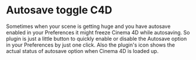 # Autosave toggle C4D

Sometimes when your scene is getting huge and you have autosave enabled in your Preferences
it might freeze Cinema 4D while autosaving.
So plugin is just a little button to quickly enable or disable the Autosave option in your Preferences by just one click.
Also the plugin's icon shows the actual status of autosave option when Cinema 4D is loaded up.
